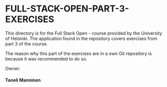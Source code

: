 # FULL-STACK-OPEN-PART-3-EXERCISES

This directory is for the Full Stack Open - course provided by the University of Helsinki. The application found in the repository covers exercises from part 3 of the course. 

The reason why this part of the exercises are in a own Git repository is because it was recommended to do so.

Owner:
#### Taneli Manninen
